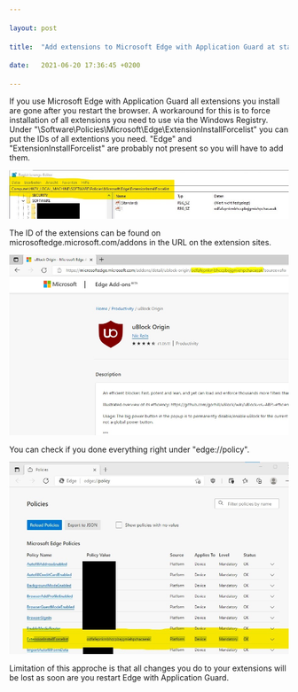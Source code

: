 ```yaml
---

layout: post

title:  "Add extensions to Microsoft Edge with Application Guard at startup"

date:   2021-06-20 17:36:45 +0200

---
```


If you use Microsoft Edge with Application Guard all extensions you install are gone after you restart the browser. A workaround for this is to force installation of all extensions you need to use via the Windows Registry.
Under "\Software\Policies\Microsoft\Edge\ExtensionInstallForcelist" you can put the IDs of all extentions you need. "Edge" and "ExtensionInstallForcelist" are probably not present so you will have to add them. 


<img src="/assets/img/edge-registry2.jpg" alt="">

The ID of the extensions can be found on microsoftedge.microsoft.com/addons in the URL on the extension sites.

<img src="/assets/img/extension-id.jpg" alt="">

You can check if you done everything right under "edge://policy".

<img src="/assets/img/edge-registry1.jpg" alt="">

Limitation of this approche is that all changes you do to your extensions will be lost as soon are you restart Edge with Application Guard.
